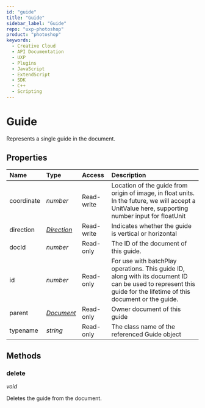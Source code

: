 ```yaml
---
id: "guide"
title: "Guide"
sidebar_label: "Guide"
repo: "uxp-photoshop"
product: "photoshop"
keywords:
  - Creative Cloud
  - API Documentation
  - UXP
  - Plugins
  - JavaScript
  - ExtendScript
  - SDK
  - C++
  - Scripting
---
```


# Guide

Represents a single guide in the document.

## Properties

| Name | Type | Access | Description |
| :------ | :------ | :------ | :------ |
| coordinate | *number* | Read-write | Location of the guide from origin of image, in float units.  In the future, we will accept a UnitValue here, supporting number input for floatUnit |
| direction | [*Direction*](/ps_reference/modules/constants/#direction) | Read-write | Indicates whether the guide is vertical or horizontal |
| docId | *number* | Read-only | The ID of the document of this guide. |
| id | *number* | Read-only | For use with batchPlay operations. This guide ID, along with its document ID can be used to represent this guide for the lifetime of this document or the guide. |
| parent | [*Document*](/ps_reference/classes/document/) | Read-only | Owner document of this guide |
| typename | *string* | Read-only | The class name of the referenced Guide object |

## Methods

### delete

*void*

Deletes the guide from the document.

